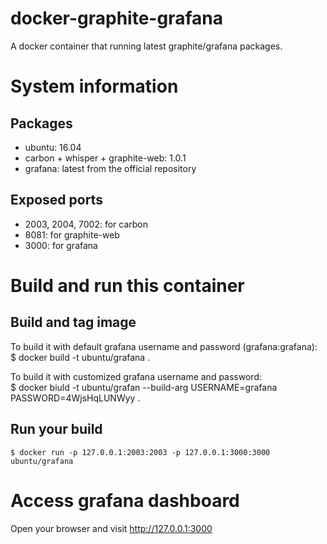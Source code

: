 # docker-graphite-grafana

A docker container that running latest graphite/grafana packages.

# System information

## Packages

  - ubuntu: 16.04
  - carbon + whisper + graphite-web: 1.0.1
  - grafana: latest from the official repository

## Exposed ports

  - 2003, 2004, 7002: for carbon
  - 8081: for graphite-web
  - 3000: for grafana
  
# Build and run this container

## Build and tag image

To build it with default grafana username and password (grafana:grafana):  
    $ docker build -t ubuntu/grafana .

To build it with customized grafana username and password:  
    $ docker biuld -t ubuntu/grafan --build-arg USERNAME=grafana PASSWORD=4WjsHqLUNWyy .

## Run your build

    $ docker run -p 127.0.0.1:2003:2003 -p 127.0.0.1:3000:3000 ubuntu/grafana

# Access grafana dashboard

Open your browser and visit http://127.0.0.1:3000 
